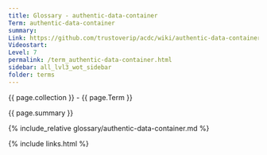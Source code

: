 ```yaml
---
title: Glossary - authentic-data-container
Term: authentic-data-container
summary: 
Link: https://github.com/trustoverip/acdc/wiki/authentic-data-container.md
Videostart: 
Level: 7
permalink: /term_authentic-data-container.html
sidebar: all_lvl3_wot_sidebar
folder: terms
---
```


{{ page.collection }} - {{ page.Term }}

   {{ page.summary }}

{% include_relative glossary/authentic-data-container.md %}

 {% include links.html %} 
